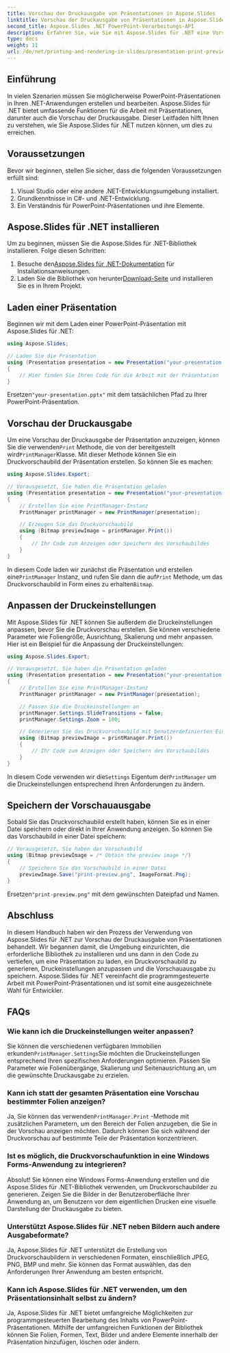 ```yaml
---
title: Vorschau der Druckausgabe von Präsentationen in Aspose.Slides
linktitle: Vorschau der Druckausgabe von Präsentationen in Aspose.Slides
second_title: Aspose.Slides .NET PowerPoint-Verarbeitungs-API
description: Erfahren Sie, wie Sie mit Aspose.Slides für .NET eine Vorschau der Druckausgabe von PowerPoint-Präsentationen anzeigen. Befolgen Sie diese Schritt-für-Schritt-Anleitung mit Quellcode, um Druckvorschauen zu erstellen und anzupassen.
type: docs
weight: 11
url: /de/net/printing-and-rendering-in-slides/presentation-print-preview/
---
```


## Einführung

In vielen Szenarien müssen Sie möglicherweise PowerPoint-Präsentationen in Ihren .NET-Anwendungen erstellen und bearbeiten. Aspose.Slides für .NET bietet umfassende Funktionen für die Arbeit mit Präsentationen, darunter auch die Vorschau der Druckausgabe. Dieser Leitfaden hilft Ihnen zu verstehen, wie Sie Aspose.Slides für .NET nutzen können, um dies zu erreichen.

## Voraussetzungen

Bevor wir beginnen, stellen Sie sicher, dass die folgenden Voraussetzungen erfüllt sind:

1. Visual Studio oder eine andere .NET-Entwicklungsumgebung installiert.
2. Grundkenntnisse in C#- und .NET-Entwicklung.
3. Ein Verständnis für PowerPoint-Präsentationen und ihre Elemente.

## Aspose.Slides für .NET installieren

Um zu beginnen, müssen Sie die Aspose.Slides für .NET-Bibliothek installieren. Folge diesen Schritten:

1.  Besuche den[Aspose.Slides für .NET-Dokumentation](https://reference.aspose.com/slides/net/) für Installationsanweisungen.
2.  Laden Sie die Bibliothek von herunter[Download-Seite](https://releases.aspose.com/slides/net/) und installieren Sie es in Ihrem Projekt.

## Laden einer Präsentation

Beginnen wir mit dem Laden einer PowerPoint-Präsentation mit Aspose.Slides für .NET:

```csharp
using Aspose.Slides;

// Laden Sie die Präsentation
using (Presentation presentation = new Presentation("your-presentation.pptx"))
{
    // Hier finden Sie Ihren Code für die Arbeit mit der Präsentation
}
```

 Ersetzen`"your-presentation.pptx"` mit dem tatsächlichen Pfad zu Ihrer PowerPoint-Präsentation.

## Vorschau der Druckausgabe

 Um eine Vorschau der Druckausgabe der Präsentation anzuzeigen, können Sie die verwenden`Print` Methode, die von der bereitgestellt wird`PrintManager`Klasse. Mit dieser Methode können Sie ein Druckvorschaubild der Präsentation erstellen. So können Sie es machen:

```csharp
using Aspose.Slides.Export;

// Vorausgesetzt, Sie haben die Präsentation geladen
using (Presentation presentation = new Presentation("your-presentation.pptx"))
{
    // Erstellen Sie eine PrintManager-Instanz
    PrintManager printManager = new PrintManager(presentation);

    // Erzeugen Sie das Druckvorschaubild
    using (Bitmap previewImage = printManager.Print())
    {
        // Ihr Code zum Anzeigen oder Speichern des Vorschaubildes
    }
}
```

 In diesem Code laden wir zunächst die Präsentation und erstellen eine`PrintManager` Instanz, und rufen Sie dann die auf`Print` Methode, um das Druckvorschaubild in Form eines zu erhalten`Bitmap`.

## Anpassen der Druckeinstellungen

Mit Aspose.Slides für .NET können Sie außerdem die Druckeinstellungen anpassen, bevor Sie die Druckvorschau erstellen. Sie können verschiedene Parameter wie Foliengröße, Ausrichtung, Skalierung und mehr anpassen. Hier ist ein Beispiel für die Anpassung der Druckeinstellungen:

```csharp
using Aspose.Slides.Export;

// Vorausgesetzt, Sie haben die Präsentation geladen
using (Presentation presentation = new Presentation("your-presentation.pptx"))
{
    // Erstellen Sie eine PrintManager-Instanz
    PrintManager printManager = new PrintManager(presentation);

    // Passen Sie die Druckeinstellungen an
    printManager.Settings.SlideTransitions = false;
    printManager.Settings.Zoom = 100;

    // Generieren Sie das Druckvorschaubild mit benutzerdefinierten Einstellungen
    using (Bitmap previewImage = printManager.Print())
    {
        // Ihr Code zum Anzeigen oder Speichern des Vorschaubildes
    }
}
```

 In diesem Code verwenden wir die`Settings` Eigentum der`PrintManager` um die Druckeinstellungen entsprechend Ihren Anforderungen zu ändern.

## Speichern der Vorschauausgabe

Sobald Sie das Druckvorschaubild erstellt haben, können Sie es in einer Datei speichern oder direkt in Ihrer Anwendung anzeigen. So können Sie das Vorschaubild in einer Datei speichern:

```csharp
// Vorausgesetzt, Sie haben das Vorschaubild
using (Bitmap previewImage = /* Obtain the preview image */)
{
    // Speichern Sie das Vorschaubild in einer Datei
    previewImage.Save("print-preview.png", ImageFormat.Png);
}
```

 Ersetzen`"print-preview.png"` mit dem gewünschten Dateipfad und Namen.

## Abschluss

In diesem Handbuch haben wir den Prozess der Verwendung von Aspose.Slides für .NET zur Vorschau der Druckausgabe von Präsentationen behandelt. Wir begannen damit, die Umgebung einzurichten, die erforderliche Bibliothek zu installieren und uns dann in den Code zu vertiefen, um eine Präsentation zu laden, ein Druckvorschaubild zu generieren, Druckeinstellungen anzupassen und die Vorschauausgabe zu speichern. Aspose.Slides für .NET vereinfacht die programmgesteuerte Arbeit mit PowerPoint-Präsentationen und ist somit eine ausgezeichnete Wahl für Entwickler.

## FAQs

### Wie kann ich die Druckeinstellungen weiter anpassen?

 Sie können die verschiedenen verfügbaren Immobilien erkunden`PrintManager.Settings`Sie möchten die Druckeinstellungen entsprechend Ihren spezifischen Anforderungen optimieren. Passen Sie Parameter wie Folienübergänge, Skalierung und Seitenausrichtung an, um die gewünschte Druckausgabe zu erzielen.

### Kann ich statt der gesamten Präsentation eine Vorschau bestimmter Folien anzeigen?

 Ja, Sie können das verwenden`PrintManager.Print` -Methode mit zusätzlichen Parametern, um den Bereich der Folien anzugeben, die Sie in der Vorschau anzeigen möchten. Dadurch können Sie sich während der Druckvorschau auf bestimmte Teile der Präsentation konzentrieren.

### Ist es möglich, die Druckvorschaufunktion in eine Windows Forms-Anwendung zu integrieren?

Absolut! Sie können eine Windows Forms-Anwendung erstellen und die Aspose.Slides für .NET-Bibliothek verwenden, um Druckvorschaubilder zu generieren. Zeigen Sie die Bilder in der Benutzeroberfläche Ihrer Anwendung an, um Benutzern vor dem eigentlichen Drucken eine visuelle Darstellung der Druckausgabe zu bieten.

### Unterstützt Aspose.Slides für .NET neben Bildern auch andere Ausgabeformate?

Ja, Aspose.Slides für .NET unterstützt die Erstellung von Druckvorschaubildern in verschiedenen Formaten, einschließlich JPEG, PNG, BMP und mehr. Sie können das Format auswählen, das den Anforderungen Ihrer Anwendung am besten entspricht.

### Kann ich Aspose.Slides für .NET verwenden, um den Präsentationsinhalt selbst zu ändern?

Ja, Aspose.Slides für .NET bietet umfangreiche Möglichkeiten zur programmgesteuerten Bearbeitung des Inhalts von PowerPoint-Präsentationen. Mithilfe der umfangreichen Funktionen der Bibliothek können Sie Folien, Formen, Text, Bilder und andere Elemente innerhalb der Präsentation hinzufügen, löschen oder ändern.